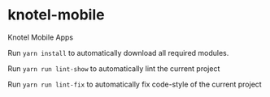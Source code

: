 # knotel-mobile
Knotel Mobile Apps

Run `yarn install` to automatically download all required modules.

Run `yarn run lint-show` to automatically lint the current project

Run `yarn run lint-fix` to automatically fix code-style of the current project

